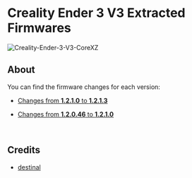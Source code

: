 # Creality Ender 3 V3 Extracted Firmwares

![Creality-Ender-3-V3-CoreXZ](https://github.com/Guilouz/Creality-Ender3-V3-Extracted-Firmwares/assets/12702322/2c282c1d-c14c-43cc-8bb8-81dff98af256)

## About

You can find the firmware changes for each version:

- [Changes from **1.2.1.0** to **1.2.1.3**](hhttps://github.com/Guilouz/Creality-Ender3-V3-Extracted-Firmwares/commit/af494d3009d77b301b02813f53c692f39c72b155)

- [Changes from **1.2.0.46** to **1.2.1.0**](https://github.com/Guilouz/Creality-Ender3-V3-Extracted-Firmwares/commit/29193d2ef3379b8654894cc7d3e8593576dd72e0)

<br />

## Credits

- [destinal](https://www.reddit.com/user/destinal/)

<br />
